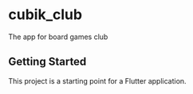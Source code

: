 # cubik_club

The app for board games club

## Getting Started

This project is a starting point for a Flutter application.

